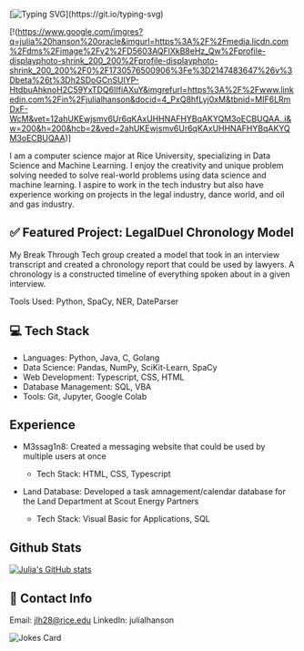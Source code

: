 [![Typing SVG](https://readme-typing-svg.demolab.com/?lines=Hi,+I'm+Julia!)](https://git.io/typing-svg)
<!--
**julialhanson/julialhanson** is a ✨ _special_ ✨ repository because its `README.md` (this file) appears on your GitHub profile.

Here are some ideas to get you started:

- 🔭 I’m currently working on ...
- 🌱 I’m currently learning ...
- 👯 I’m looking to collaborate on ...
- 🤔 I’m looking for help with ...
- 💬 Ask me about ...
- 📫 How to reach me: ...
- 😄 Pronouns: ...
- ⚡ Fun fact: ...
-->
[!(https://www.google.com/imgres?q=julia%20hanson%20oracle&imgurl=https%3A%2F%2Fmedia.licdn.com%2Fdms%2Fimage%2Fv2%2FD5603AQFlXkB8eHz_Qw%2Fprofile-displayphoto-shrink_200_200%2Fprofile-displayphoto-shrink_200_200%2F0%2F1730576500906%3Fe%3D2147483647%26v%3Dbeta%26t%3Dh2SDoGCnSUlYP-HtdbuAhknoH2C59YxTDQ6IIfiAXuY&imgrefurl=https%3A%2F%2Fwww.linkedin.com%2Fin%2Fjulialhanson&docid=4_PxQ8hfLyj0xM&tbnid=MIF6LRmDxF-WcM&vet=12ahUKEwjsmv6Ur6qKAxUHHNAFHYBqAKYQM3oECBUQAA..i&w=200&h=200&hcb=2&ved=2ahUKEwjsmv6Ur6qKAxUHHNAFHYBqAKYQM3oECBUQAA)]

I am a computer science major at Rice University, specializing in Data Science and Machine Learning. I enjoy the creativity and unique problem solving needed to solve real-world problems using data science and machine learning. I aspire to work in the tech industry but also have experience working on projects in the legal industry, dance world, and oil and gas industry.

## ✅ Featured Project: LegalDuel Chronology Model

My Break Through Tech group created a model that took in an interview transcript and created a chronology report that could be used by lawyers. A chronology is a constructed timeline of everything spoken about in a given interview. 

Tools Used: Python, SpaCy, NER, DateParser

## 💻 Tech Stack
- Languages: Python, Java, C, Golang
- Data Science: Pandas, NumPy, SciKit-Learn, SpaCy
- Web Development: Typescript, CSS, HTML
- Database Management: SQL, VBA
- Tools: Git, Jupyter, Google Colab

## Experience
- M3ssag1n8: Created a messaging website that could be used by multiple users at once
  - Tech Stack: HTML, CSS, Typescript

- Land Database: Developed a task amnagement/calendar database for the Land Department at Scout Energy Partners
  - Tech Stack: Visual Basic for Applications, SQL
 
## Github Stats
[![Julia's GitHub stats](https://github-readme-stats.vercel.app/api?username=julialhanson)](https://github.com/julialhanson/github-readme-stats)

## 📩 Contact Info
Email: jlh28@rice.edu
LinkedIn: julialhanson

<!-- Markdown -->

![Jokes Card](https://readme-jokes.vercel.app/api)
